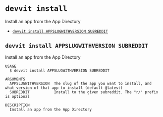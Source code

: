 # `devvit install`

Install an app from the App Directory

- [`devvit install APPSLUGWITHVERSION SUBREDDIT`](#devvit-install-appslugwithversion-subreddit)

## `devvit install APPSLUGWITHVERSION SUBREDDIT`

Install an app from the App Directory

```
USAGE
  $ devvit install APPSLUGWITHVERSION SUBREDDIT

ARGUMENTS
  APPSLUGWITHVERSION  The slug of the app you want to install, and what version of that app to install (default @latest)
  SUBREDDIT           Install to the given subreddit. The "r/" prefix is optional

DESCRIPTION
  Install an app from the App Directory
```
